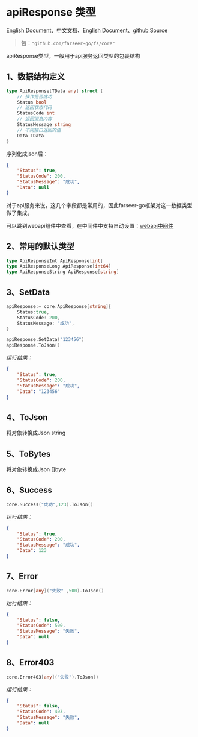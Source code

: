 # apiResponse 类型
[English Document](https://farseer-go.gitee.io/en-us/)、[中文文档](https://farseer-go.gitee.io/)、[English Document](https://farseer-go.github.io/doc/en-us/)、[github Source](https://github.com/farseer-go/fs)
> 包：`"github.com/farseer-go/fs/core"`

apiResponse类型，一般用于api服务返回类型的包裹结构

## 1、数据结构定义
```go
type ApiResponse[TData any] struct {
    // 操作是否成功
    Status bool
    // 返回状态代码
    StatusCode int
    // 返回消息内容
    StatusMessage string
    // 不同接口返回的值
    Data TData
}
```

序列化成json后：
```json
{
    "Status": true,
    "StatusCode": 200,
    "StatusMessage": "成功",
    "Data": null
}
```

对于api服务来说，这几个字段都是常用的，因此farseer-go框架对这一数据类型做了集成。

可以跳到webapi组件中查看，在中间件中支持自动设置：[webapi中间件](/web/webapi/middleware.md?id=_6%e3%80%81apiresponse)

## 2、常用的默认类型
```go
type ApiResponseInt ApiResponse[int]
type ApiResponseLong ApiResponse[int64]
type ApiResponseString ApiResponse[string]
```

## 3、SetData
```go
apiResponse:= core.ApiResponse[string]{
    Status:true,
    StatusCode: 200,
    StatusMessage: "成功",
}

apiResponse.SetData("123456")
apiResponse.ToJson()
```
_运行结果：_
```json
{
    "Status": true,
    "StatusCode": 200,
    "StatusMessage": "成功",
    "Data": "123456"
}
```

## 4、ToJson
将对象转换成Json string

## 5、ToBytes
将对象转换成Json []byte

## 6、Success
```go
core.Success("成功",123).ToJson()
```
_运行结果：_
```json
{
    "Status": true,
    "StatusCode": 200,
    "StatusMessage": "成功",
    "Data": 123
}
```

## 7、Error
```go
core.Error[any]("失败" ,500).ToJson()
```
_运行结果：_
```json
{
    "Status": false,
    "StatusCode": 500,
    "StatusMessage": "失败",
    "Data": null
}
```

## 8、Error403
```go
core.Error403[any]("失败").ToJson()
```
_运行结果：_
```json
{
    "Status": false,
    "StatusCode": 403,
    "StatusMessage": "失败", 
    "Data": null
}
```

